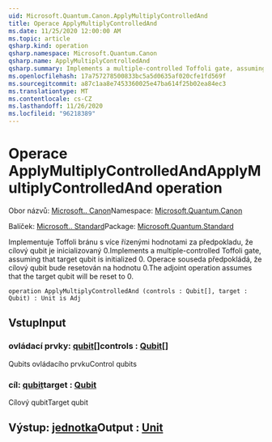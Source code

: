 ```yaml
---
uid: Microsoft.Quantum.Canon.ApplyMultiplyControlledAnd
title: Operace ApplyMultiplyControlledAnd
ms.date: 11/25/2020 12:00:00 AM
ms.topic: article
qsharp.kind: operation
qsharp.namespace: Microsoft.Quantum.Canon
qsharp.name: ApplyMultiplyControlledAnd
qsharp.summary: Implements a multiple-controlled Toffoli gate, assuming that target qubit is initialized 0.  The adjoint operation assumes that the target qubit will be reset to 0.
ms.openlocfilehash: 17a757278500833bc5a5d0635af020cfe1fd569f
ms.sourcegitcommit: a87c1aa8e7453360025e47ba614f25b02ea84ec3
ms.translationtype: MT
ms.contentlocale: cs-CZ
ms.lasthandoff: 11/26/2020
ms.locfileid: "96218389"
---
```

# <a name="applymultiplycontrolledand-operation"></a><span data-ttu-id="1439b-102">Operace ApplyMultiplyControlledAnd</span><span class="sxs-lookup"><span data-stu-id="1439b-102">ApplyMultiplyControlledAnd operation</span></span>

<span data-ttu-id="1439b-103">Obor názvů: [Microsoft.. Canon](xref:Microsoft.Quantum.Canon)</span><span class="sxs-lookup"><span data-stu-id="1439b-103">Namespace: [Microsoft.Quantum.Canon](xref:Microsoft.Quantum.Canon)</span></span>

<span data-ttu-id="1439b-104">Balíček: [Microsoft.. Standard](https://nuget.org/packages/Microsoft.Quantum.Standard)</span><span class="sxs-lookup"><span data-stu-id="1439b-104">Package: [Microsoft.Quantum.Standard](https://nuget.org/packages/Microsoft.Quantum.Standard)</span></span>


<span data-ttu-id="1439b-105">Implementuje Toffoli bránu s více řízenými hodnotami za předpokladu, že cílový qubit je inicializovaný 0.</span><span class="sxs-lookup"><span data-stu-id="1439b-105">Implements a multiple-controlled Toffoli gate, assuming that target qubit is initialized 0.</span></span>  <span data-ttu-id="1439b-106">Operace souseda předpokládá, že cílový qubit bude resetován na hodnotu 0.</span><span class="sxs-lookup"><span data-stu-id="1439b-106">The adjoint operation assumes that the target qubit will be reset to 0.</span></span>

```qsharp
operation ApplyMultiplyControlledAnd (controls : Qubit[], target : Qubit) : Unit is Adj
```


## <a name="input"></a><span data-ttu-id="1439b-107">Vstup</span><span class="sxs-lookup"><span data-stu-id="1439b-107">Input</span></span>

### <a name="controls--qubit"></a><span data-ttu-id="1439b-108">ovládací prvky: [qubit](xref:microsoft.quantum.lang-ref.qubit)[]</span><span class="sxs-lookup"><span data-stu-id="1439b-108">controls : [Qubit](xref:microsoft.quantum.lang-ref.qubit)[]</span></span>

<span data-ttu-id="1439b-109">Qubits ovládacího prvku</span><span class="sxs-lookup"><span data-stu-id="1439b-109">Control qubits</span></span>


### <a name="target--qubit"></a><span data-ttu-id="1439b-110">cíl: [qubit](xref:microsoft.quantum.lang-ref.qubit)</span><span class="sxs-lookup"><span data-stu-id="1439b-110">target : [Qubit](xref:microsoft.quantum.lang-ref.qubit)</span></span>

<span data-ttu-id="1439b-111">Cílový qubit</span><span class="sxs-lookup"><span data-stu-id="1439b-111">Target qubit</span></span>



## <a name="output--unit"></a><span data-ttu-id="1439b-112">Výstup: [jednotka](xref:microsoft.quantum.lang-ref.unit)</span><span class="sxs-lookup"><span data-stu-id="1439b-112">Output : [Unit](xref:microsoft.quantum.lang-ref.unit)</span></span>

